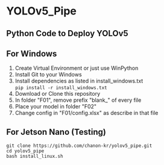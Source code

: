 # YOLOv5_Pipe
## Python Code to Deploy YOLOv5 

## For Windows
1. Create Virtual Environment or just use WinPython
2. Install Git to your Windows
3. Install dependencies as listed in install_windows.txt <br>
```pip install -r install_windows.txt```<br>
4. Download or Clone this repository
5. In folder "F01", remove prefix "blank_" of every file
6. Place your model in folder "F02"
7. Change config in "F01/config.xlsx" as describe in that file

## For Jetson Nano (Testing)
```
git clone https://github.com/chanon-kr/yolov5_pipe.git
cd yolov5_pipe
bash install_linux.sh
```